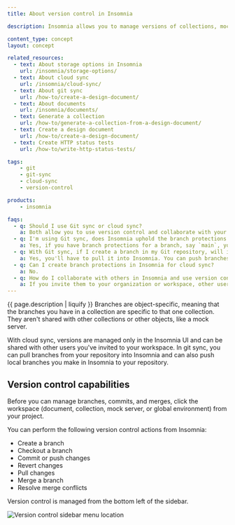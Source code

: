```yaml
---
title: About version control in Insomnia

description: Insomnia allows you to manage versions of collections, mock servers, design documents, and global environments in Insomnia, both with cloud sync and git sync.

content_type: concept
layout: concept

related_resources:
  - text: About storage options in Insomnia
    url: /insomnia/storage-options/
  - text: About cloud sync
    url: /insomnia/cloud-sync/
  - text: About git sync
    url: /how-to/create-a-design-document/
  - text: About documents
    url: /insomnia/documents/
  - text: Generate a collection
    url: /how-to/generate-a-collection-from-a-design-document/
  - text: Create a design document
    url: /how-to/create-a-design-document/
  - text: Create HTTP status tests
    url: /how-to/write-http-status-tests/

tags:
    - git
    - git-sync
    - cloud-sync
    - version-control

products:
    - insomnia

faqs:
  - q: Should I use Git sync or cloud sync?
    a: Both allow you to use version control and collaborate with your team. You should use Git sync if you're already using a Git repository and your team requires detailed version tracking and rollback capabilities.
  - q: I'm using Git sync, does Insomnia uphold the branch protections we have in our repository?
    a: Yes, if you have branch protections for a branch, say `main`, you won't be able to push to that branch in Insomnia.
  - q: With Git sync, if I create a branch in my Git repository, will it pull that branch into Insomnia? And vice versa?
    a: Yes, you'll have to pull it into Insomnia. You can push branches you make in Insomnia to your repository.
  - q: Can I create branch protections in Insomnia for cloud sync?
    a: No.
  - q: How do I collaborate with others in Insomnia and use version control?
    a: If you invite them to your organization or workspace, other users can edit the same Insomnia entities and use the same branches for version control.
---
```


{{ page.description | liquify }}
Branches are object-specific, meaning that the branches you have in a collection are specific to that one collection. They aren't shared with other collections or other objects, like a mock server. 

With cloud sync, versions are managed only in the Insomnia UI and can be shared with other users you've invited to your workspace. In git sync, you can pull branches from your repository into Insomnia and can also push local branches you make in Insomnia to your repository.

## Version control capabilities

Before you can manage branches, commits, and merges, click the workspace (document, collection, mock server, or global environment) from your project.

You can perform the following version control actions from Insomnia:
* Create a branch
* Checkout a branch
* Commit or push changes
* Revert changes
* Pull changes
* Merge a branch
* Resolve merge conflicts

Version control is managed from the bottom left of the sidebar.

![Version control sidebar menu location](/assets/images/insomnia/version-control-menu.png)